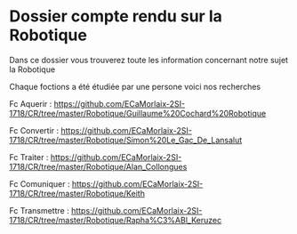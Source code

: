 ﻿# Dossier compte rendu sur la Robotique
 
 Dans ce dossier vous trouverez toute les information concernant notre sujet la Robotique

Chaque foctions a été étudiée par une persone
voici nos recherches

Fc Aquerir : https://github.com/ECaMorlaix-2SI-1718/CR/tree/master/Robotique/Guillaume%20Cochard%20Robotique

Fc Convertir : https://github.com/ECaMorlaix-2SI-1718/CR/tree/master/Robotique/Simon%20Le_Gac_De_Lansalut

Fc Traiter : https://github.com/ECaMorlaix-2SI-1718/CR/tree/master/Robotique/Alan_Collongues

Fc Comuniquer : https://github.com/ECaMorlaix-2SI-1718/CR/tree/master/Robotique/Keith

Fc Transmettre : https://github.com/ECaMorlaix-2SI-1718/CR/tree/master/Robotique/Rapha%C3%ABl_Keruzec
